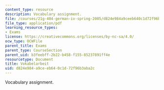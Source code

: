 ```yaml
---
content_type: resource
description: Vocabulary assignment.
file: /courses/21g-404-german-iv-spring-2005/d824e984a9ceeb640c1d72f96b3aba2c_MIT21G_404S05_vokabelarbei.pdf
file_type: application/pdf
learning_resource_types:
- Exams
license: https://creativecommons.org/licenses/by-nc-sa/4.0/
ocw_type: OCWFile
parent_title: Exams
parent_type: CourseSection
parent_uid: b3feebff-2b22-b458-f155-85237891ff4e
resourcetype: Document
title: Vokabelarbeit
uid: d824e984-a9ce-eb64-0c1d-72f96b3aba2c
---
```

Vocabulary assignment.